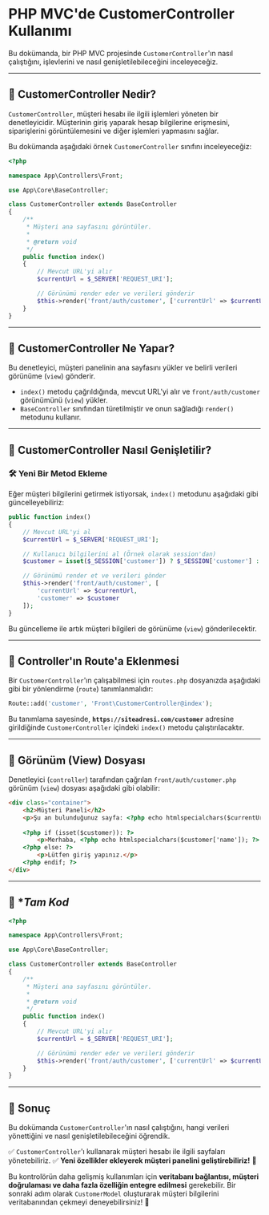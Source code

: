 # PHP MVC'de CustomerController Kullanımı

Bu dokümanda, bir PHP MVC projesinde `CustomerController`'ın nasıl çalıştığını, işlevlerini ve nasıl genişletilebileceğini inceleyeceğiz.

---

## 📌 CustomerController Nedir?
`CustomerController`, müşteri hesabı ile ilgili işlemleri yöneten bir denetleyicidir. Müşterinin giriş yaparak hesap bilgilerine erişmesini, siparişlerini görüntülemesini ve diğer işlemleri yapmasını sağlar.

Bu dokümanda aşağıdaki örnek `CustomerController` sınıfını inceleyeceğiz:

```php
<?php

namespace App\Controllers\Front;

use App\Core\BaseController;

class CustomerController extends BaseController
{
    /**
     * Müşteri ana sayfasını görüntüler.
     * 
     * @return void
     */
    public function index()
    {
        // Mevcut URL'yi alır
        $currentUrl = $_SERVER['REQUEST_URI'];

        // Görünümü render eder ve verileri gönderir
        $this->render('front/auth/customer', ['currentUrl' => $currentUrl]);
    }
}
```

---

## 📌 CustomerController Ne Yapar?
Bu denetleyici, müşteri panelinin ana sayfasını yükler ve belirli verileri görünüme (`view`) gönderir.

- `index()` metodu çağrıldığında, mevcut URL'yi alır ve `front/auth/customer` görünümünü (`view`) yükler.
- `BaseController` sınıfından türetilmiştir ve onun sağladığı `render()` metodunu kullanır.

---

## 📌 CustomerController Nasıl Genişletilir?

### 🛠️ Yeni Bir Metod Ekleme
Eğer müşteri bilgilerini getirmek istiyorsak, `index()` metodunu aşağıdaki gibi güncelleyebiliriz:

```php
public function index()
{
    // Mevcut URL'yi al
    $currentUrl = $_SERVER['REQUEST_URI'];

    // Kullanıcı bilgilerini al (Örnek olarak session'dan)
    $customer = isset($_SESSION['customer']) ? $_SESSION['customer'] : null;

    // Görünümü render et ve verileri gönder
    $this->render('front/auth/customer', [
        'currentUrl' => $currentUrl,
        'customer' => $customer
    ]);
}
```

Bu güncelleme ile artık müşteri bilgileri de görünüme (`view`) gönderilecektir.

---

## 📌 Controller'ın Route'a Eklenmesi
Bir `CustomerController`'ın çalışabilmesi için `routes.php` dosyanızda aşağıdaki gibi bir yönlendirme (`route`) tanımlanmalıdır:

```php
Route::add('customer', 'Front\CustomerController@index');
```

Bu tanımlama sayesinde, **`https://siteadresi.com/customer`** adresine girildiğinde `CustomerController` içindeki `index()` metodu çalıştırılacaktır.

---

## 📌 Görünüm (View) Dosyası
Denetleyici (`controller`) tarafından çağrılan `front/auth/customer.php` görünüm (`view`) dosyası aşağıdaki gibi olabilir:

```html
<div class="container">
    <h2>Müşteri Paneli</h2>
    <p>Şu an bulunduğunuz sayfa: <?php echo htmlspecialchars($currentUrl); ?></p>
    
    <?php if (isset($customer)): ?>
        <p>Merhaba, <?php echo htmlspecialchars($customer['name']); ?>!</p>
    <?php else: ?>
        <p>Lütfen giriş yapınız.</p>
    <?php endif; ?>
</div>
```

---
## 📌 **Tam Kod*

```php
<?php

namespace App\Controllers\Front;

use App\Core\BaseController;

class CustomerController extends BaseController
{
    /**
     * Müşteri ana sayfasını görüntüler.
     * 
     * @return void
     */
    public function index()
    {
        // Mevcut URL'yi alır
        $currentUrl = $_SERVER['REQUEST_URI'];

        // Görünümü render eder ve verileri gönderir
        $this->render('front/auth/customer', ['currentUrl' => $currentUrl]);
    }
}

```
---


## 📌 Sonuç
Bu dokümanda `CustomerController`'ın nasıl çalıştığını, hangi verileri yönettiğini ve nasıl genişletilebileceğini öğrendik.

✅ `CustomerController`'ı kullanarak müşteri hesabı ile ilgili sayfaları yönetebiliriz.
✅ **Yeni özellikler ekleyerek müşteri panelini geliştirebiliriz!** 🚀

Bu kontrolörün daha gelişmiş kullanımları için **veritabanı bağlantısı, müşteri doğrulaması ve daha fazla özelliğin entegre edilmesi** gerekebilir. Bir sonraki adım olarak `CustomerModel` oluşturarak müşteri bilgilerini veritabanından çekmeyi deneyebilirsiniz! 🎯